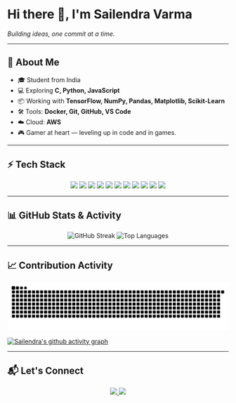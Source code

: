 # Hi there 👋, I'm Sailendra Varma  
*Building ideas, one commit at a time.*

---

## 🚀 About Me  
- 🎓 Student from India  
- 💻 Exploring **C, Python, JavaScript**  
- 📦 Working with **TensorFlow, NumPy, Pandas, Matplotlib, Scikit-Learn**  
- 🛠 Tools: **Docker, Git, GitHub, VS Code**  
- ☁️ Cloud: **AWS**  
- 🎮 Gamer at heart — leveling up in code and in games.  

---

## ⚡ Tech Stack

<p align="center">
  <img src="https://img.shields.io/badge/C-00599C?style=for-the-badge&logo=c&logoColor=white"/>
  <img src="https://img.shields.io/badge/Python-3776AB?style=for-the-badge&logo=python&logoColor=white"/>
  <img src="https://img.shields.io/badge/Javascript-F7DF1E?style=for-the-badge&logo=javascript&logoColor=black"/>
  <img src="https://img.shields.io/badge/TensorFlow-FF6F00?style=for-the-badge&logo=tensorflow&logoColor=white"/>
  <img src="https://img.shields.io/badge/Numpy-013243?style=for-the-badge&logo=numpy&logoColor=white"/>
  <img src="https://img.shields.io/badge/Pandas-150458?style=for-the-badge&logo=pandas&logoColor=white"/>
  <img src="https://img.shields.io/badge/Matplotlib-11557C?style=for-the-badge&logo=matplotlib&logoColor=white"/>
  <img src="https://img.shields.io/badge/Scikit--Learn-F7931E?style=for-the-badge&logo=scikit-learn&logoColor=white"/>
  <img src="https://img.shields.io/badge/Docker-2496ED?style=for-the-badge&logo=docker&logoColor=white"/>
  <img src="https://img.shields.io/badge/AWS-232F3E?style=for-the-badge&logo=amazonaws&logoColor=white"/>
  <img src="https://img.shields.io/badge/VS%20Code-007ACC?style=for-the-badge&logo=visualstudiocode&logoColor=white"/>
</p>

---

## 📊 GitHub Stats & Activity  


<p align="center">
  <img src="https://streak-stats.demolab.com?user=Sailendra710&theme=dark&hide_border=true&date_format=j%20M%5B%20Y%5D" alt="GitHub Streak"/>
  <img src="https://github-readme-stats.vercel.app/api/top-langs/?username=Sailendra710&layout=compact&theme=radical" alt="Top Languages" height="165"/>
</p>

---

## 📈 Contribution Activity  

<p align="center">
  <img src="https://raw.githubusercontent.com/Sailendra710/Sailendra710/output/github-snake-dark.svg" alt="Snake animation"/>
</p>

[![Sailendra's github activity graph](https://github-readme-activity-graph.vercel.app/graph?username=Sailendra710&theme=github-compact)](https://github.com/ashutosh00710/github-readme-activity-graph)


---

## 📬 Let's Connect  

<p align="center">
  <a href="https://www.linkedin.com/in/sailendra-varma-uppalapati/">
    <img src="https://img.shields.io/badge/LinkedIn-0A66C2?style=for-the-badge&logo=linkedin&logoColor=white"/>
  </a>
  <a href="https://mail.google.com/mail/?view=cm&fs=1&to=suppalap5@gitam.in">
    <img src="https://img.shields.io/badge/Gmail-D14836?style=for-the-badge&logo=gmail&logoColor=white"/>
  </a>
</p>
